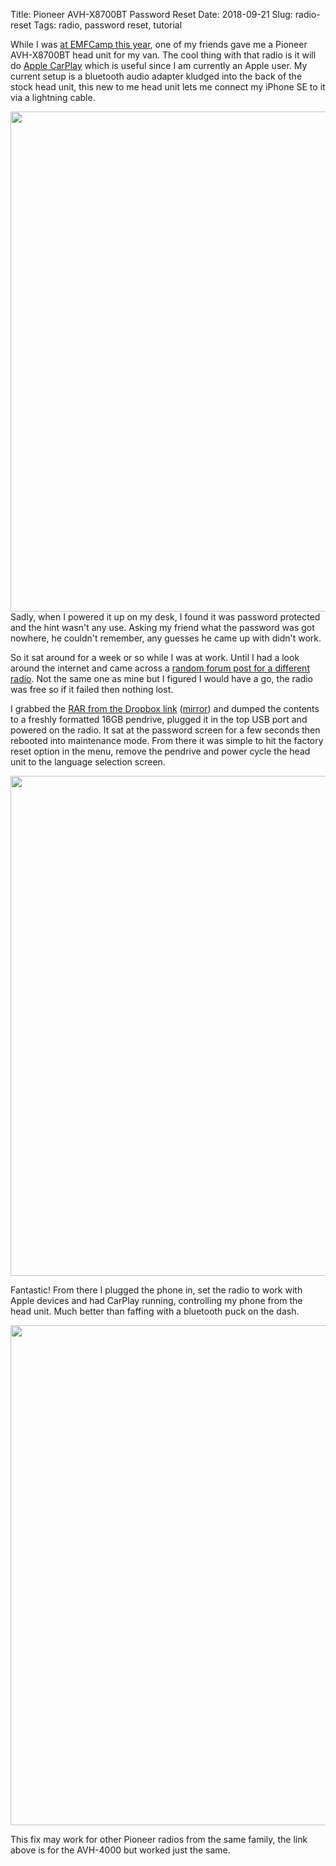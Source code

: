 Title: Pioneer AVH-X8700BT Password Reset
Date: 2018-09-21
Slug: radio-reset
Tags: radio, password reset, tutorial

While I was [at EMFCamp this year](/2018/08/30/manchester-emfcamp/), one of my friends gave me a Pioneer AVH-X8700BT head unit for my van. The cool thing with that radio is it will do [Apple CarPlay](https://www.apple.com/ios/carplay/) which is useful since I am currently an Apple user. My current setup is a bluetooth audio adapter kludged into the back of the stock head unit, this new to me head unit lets me connect my iPhone SE to it via a lightning cable.

<img src="{static}/media/images/2018-09-21 pass.jpg" width="800px" class="align-center" loading="lazy" />
Sadly, when I powered it up on my desk, I found it was password protected and the hint wasn't any use. Asking my friend what the password was got nowhere, he couldn't remember, any guesses he came up with didn't work.

So it sat around for a week or so while I was at work. Until I had a look around the internet and came across a [random forum post for a different radio](http://avic411.com/index.php?/topic/83492-password-avh-reset/). Not the same one as mine but I figured I would have a go, the radio was free so if it failed then nothing lost.

I grabbed the [RAR from the Dropbox link](https://www.dropbox.com/s/0xp6roa4xnq0zr2/PioneerAVH4000FactoryService.rar?dl=0) ([mirror]({static}/media/misc/PioneerAVH4000FactoryService.rar)) and dumped the contents to a freshly formatted 16GB pendrive, plugged it in the top USB port and powered on the radio. It sat at the password screen for a few seconds then rebooted into maintenance mode. From there it was simple to hit the factory reset option in the menu, remove the pendrive and power cycle the head unit to the language selection screen.

<img src="{static}/media/images/2018-09-21 cleared.jpg" width="800px" class="align-center" loading="lazy" />

Fantastic! From there I plugged the phone in, set the radio to work with Apple devices and had CarPlay running, controlling my phone from the head unit. Much better than faffing with a bluetooth puck on the dash.

<img src="{static}/media/images/2018-09-21 result.jpg" width="800px" class="align-center" loading="lazy" />

This fix may work for other Pioneer radios from the same family, the link above is for the AVH-4000 but worked just the same.
